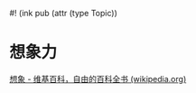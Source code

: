 #! (ink pub (attr (type Topic))

# 想象力

[想象 - 维基百科，自由的百科全书 (wikipedia.org)](https://zh.wikipedia.org/wiki/%E6%83%B3%E8%B1%A1)
